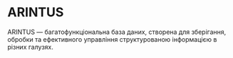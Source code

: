 # ARINTUS
ARINTUS — багатофункціональна база даних, створена для зберігання, обробки та ефективного управління структурованою інформацією в різних галузях.
